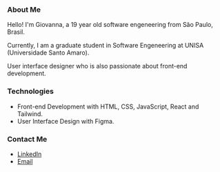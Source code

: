 ### About Me

Hello! I'm Giovanna, a 19 year old software engeneering from São Paulo, Brasil.

Currently, I am a graduate student in Software Engeneering at UNISA (Universidade Santo Amaro).

User interface designer who is also passionate about front-end development.

### Technologies

- Front-end Development with HTML, CSS, JavaScript, React and Tailwind.
- User Interface Design with Figma.

### Contact Me

- <a href="https://www.linkedin.com/in/giovannaoribeiro/">LinkedIn</a>
- <a href="mailto:giovannaoribeiro@outlook.com">Email</a>
